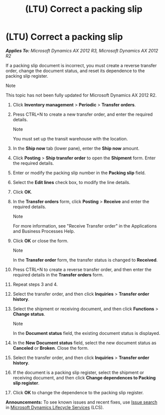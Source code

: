 ﻿---
title: (LTU) Correct a packing slip
TOCTitle: (LTU) Correct a packing slip
ms:assetid: 6ee9bdf3-40aa-40ce-8d5a-1faa969a47bc
ms:mtpsurl: https://technet.microsoft.com/en-us/library/JJ665110(v=AX.60)
ms:contentKeyID: 49386692
ms.date: 04/18/2014
mtps_version: v=AX.60
---

# (LTU) Correct a packing slip 


_**Applies To:** Microsoft Dynamics AX 2012 R3, Microsoft Dynamics AX 2012 R2_

If a packing slip document is incorrect, you must create a reverse transfer order, change the document status, and reset its dependence to the packing slip register.


> [!NOTE]
> <P>This topic has not been fully updated for Microsoft Dynamics AX 2012 R2.</P>



1.  Click **Inventory management** \> **Periodic** \> **Transfer orders**.

2.  Press CTRL+N to create a new transfer order, and enter the required details.
    

    > [!NOTE]
    > <P>You must set up the transit warehouse with the location.</P>



3.  In the **Ship now** tab (lower pane), enter the **Ship now** amount.

4.  Click **Posting** \> **Ship transfer order** to open the **Shipment** form. Enter the required details.

5.  Enter or modify the packing slip number in the **Packing slip** field.

6.  Select the **Edit lines** check box, to modify the line details.

7.  Click **OK**.

8.  In the **Transfer orders** form, click **Posting** \> **Receive** and enter the required details.
    

    > [!NOTE]
    > <P>For more information, see "Receive Transfer order" in the Applications and Business Processes Help.</P>



9.  Click **OK** or close the form.
    

    > [!NOTE]
    > <P>In the <STRONG>Transfer order</STRONG> form, the transfer status is changed to <STRONG>Received</STRONG>.</P>



10. Press CTRL+N to create a reverse transfer order, and then enter the required details in the **Transfer orders** form.

11. Repeat steps 3 and 4.

12. Select the transfer order, and then click **Inquiries** \> **Transfer order history**.

13. Select the shipment or receiving document, and then click **Functions** \> **Change status**.
    

    > [!NOTE]
    > <P>In the <STRONG>Document status</STRONG> field, the existing document status is displayed.</P>



14. In the **New Document status** field, select the new document status as **Canceled** or **Broken**. Close the form.

15. Select the transfer order, and then click **Inquiries** \> **Transfer order history**.

16. If the document is a packing slip register, select the shipment or receiving document, and then click **Change dependences to Packing slip register**.

17. Click **OK** to change the dependence to the packing slip register.

  
**Announcements:** To see known issues and recent fixes, use [Issue search](http://go.microsoft.com/fwlink/?linkid=389258) in [Microsoft Dynamics Lifecycle Services](http://go.microsoft.com/fwlink/?linkid=306505) (LCS).

